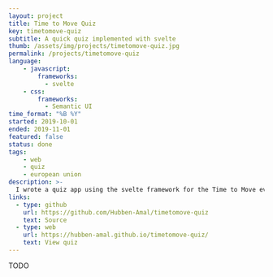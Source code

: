 ```yaml
---
layout: project
title: Time to Move Quiz
key: timetomove-quiz
subtitle: A quick quiz implemented with svelte
thumb: /assets/img/projects/timetomove-quiz.jpg
permalink: /projects/timetomove-quiz
language: 
    - javascript:
        frameworks:
          - svelte
    - css:
        frameworks:
          - Semantic UI 
time_format: "%B %Y"
started: 2019-10-01
ended: 2019-11-01
featured: false
status: done
tags:
    - web
    - quiz
    - european union
description: >-
  I wrote a quiz app using the svelte framework for the Time to Move event of the European Union.
links:
  - type: github
    url: https://github.com/Hubben-Amal/timetomove-quiz
    text: Source
  - type: web
    url: https://hubben-amal.github.io/timetomove-quiz/
    text: View quiz
---
```

TODO